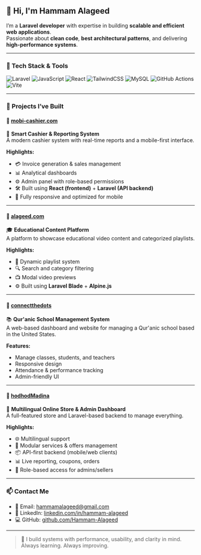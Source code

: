 ## 👋 Hi, I'm Hammam Alageed

I’m a **Laravel developer** with expertise in building **scalable and efficient web applications**.  
Passionate about **clean code**, **best architectural patterns**, and delivering **high-performance systems**.

---

### 🧰 Tech Stack & Tools

![Laravel](https://img.shields.io/badge/Laravel-F72C1F?style=for-the-badge&logo=laravel&logoColor=white)
![JavaScript](https://img.shields.io/badge/JavaScript-F0DB4F?style=for-the-badge&logo=javascript&logoColor=black)
![React](https://img.shields.io/badge/React-61DAFB?style=for-the-badge&logo=react&logoColor=black)
![TailwindCSS](https://img.shields.io/badge/TailwindCSS-38B2AC?style=for-the-badge&logo=tailwind-css&logoColor=white)
![MySQL](https://img.shields.io/badge/MySQL-005E87?style=for-the-badge&logo=mysql&logoColor=white)
![GitHub Actions](https://img.shields.io/badge/GitHub%20Actions-2088FF?style=for-the-badge&logo=github-actions&logoColor=white)
![Vite](https://img.shields.io/badge/Vite-646CFF?style=for-the-badge&logo=vite&logoColor=white)

---

### 🚀 Projects I’ve Built

#### 🔹 [mobi-cashier.com](https://www.mobi-cashier.com)  
💼 **Smart Cashier & Reporting System**  
A modern cashier system with real-time reports and a mobile-first interface.

**Highlights:**
- 💳 Invoice generation & sales management  
- 📊 Analytical dashboards  
- ⚙️ Admin panel with role-based permissions  
- 🛠️ Built using **React (frontend)** + **Laravel (API backend)**  
- 📱 Fully responsive and optimized for mobile

---

#### 🔹 [alageed.com](https://www.alageed.com)  
🎓 **Educational Content Platform**  
A platform to showcase educational video content and categorized playlists.

**Highlights:**
- 🧠 Dynamic playlist system  
- 🔍 Search and category filtering  
- 📺 Modal video previews  
- ⚙️ Built using **Laravel Blade** + **Alpine.js**

---

#### 🔹 [connectthedots](https://connect-thedots.com/)  
📚 **Qur'anic School Management System**  
A web-based dashboard and website for managing a Qur'anic school based in the United States.

**Features:**
- Manage classes, students, and teachers  
- Responsive design  
- Attendance & performance tracking  
- Admin-friendly UI

---

#### 🔹 [hodhodMadina](https:https://www.hodhod-madina.com/)  
🛒 **Multilingual Online Store & Admin Dashboard**  
A full-featured store and Laravel-based backend to manage everything.

**Highlights:**
- 🌐 Multilingual support  
- 🧩 Modular services & offers management  
- 📦 API-first backend (mobile/web clients)  
- 📊 Live reporting, coupons, orders  
- 🔐 Role-based access for admins/sellers  

---

### 📫 Contact Me

- 📧 Email: hammamalageed@gmail.com  
- 💼 LinkedIn: [linkedin.com/in/hammam-alageed](https://www.linkedin.com/in/hammam-alageed)  
- 💻 GitHub: [github.com/Hammam-Alageed](https://github.com/Hammam-Alageed)

---

> 🧠 I build systems with performance, usability, and clarity in mind.  
> Always learning. Always improving.
